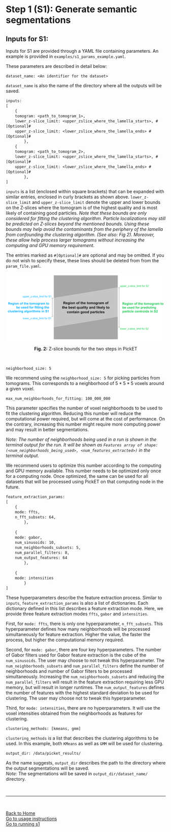 # Step 1 (S1): Generate semantic segmentations 
## Inputs for S1:

Inputs for S1 are provided through a YAML file containing parameters. An example is provided in `examples/s1_params_example.yaml`. 

These parameters are described in detail below:

    dataset_name: <An identifier for the dataset> 
`dataset_name` is also the name of the directory where all the outputs will be saved.

    inputs: 
    [  
        {
        tomogram: <path_to_tomogram_1>,
        lower_z-slice_limit: <upper_zslice_where_the_lamella_starts>, #[Optional]#
        upper_z-slice_limit: <lower_zslice_where_the_lamella_ends> #[Optional]#
            },
        {
        tomogram: <path_to_tomogram_2>,
        lower_z-slice_limit: <upper_zslice_where_the_lamella_starts>, #[Optional]#
        upper_z-slice_limit: <lower_zslice_where_the_lamella_ends> #[Optional]#
            },
    ]
`inputs` is a list (enclosed within square brackets) that can be expanded with similar entries, enclosed in curly brackets as shown above. `lower_z-slice_limit` and `upper_z-slice_limit` denote the upper and lower bounds on the Z-slices where the tomogram is of the highest quality and is most likely of containing good particles. *Note that these bounds are only considered for fitting the clustering algorithm. Particle localizations may still be predicted on Z-slices beyond the mentioned bounds. Using these bounds may help avoid the contaminants from the periphery of the lamella from confounding the clustering algorithm. (See also: Fig 2). Moreover, these allow help process larger tomograms without increasing the computing and GPU memory requirement.*  

The entries marked as `#[Optional]#` are optional and may be omitted. If you do not wish to specify these, these lines should be deleted from from the `param_file.yaml`.

<div align="center">
    <img src="../images/Zbounds.jpg" alt="Fig. 2: Z-slice bounds for the two steps in PickET" width="600" align="center">
    <p align="center"><b>Fig. 2:</b> Z-slice bounds for the two steps in PickET </p>
</div>

<br/>

    neighborhood_size: 5   
We recommend using the `neighborhood_size: 5` for picking particles from tomograms. This corresponds to a neighborhood of $5*5*5$ voxels around a given voxel. 

    max_num_neighborhoods_for_fitting: 100_000_000 
This parameter specifies the number of voxel neighborhoods to be used to fit the clustering algorithm. Reducing this number will reduce the computational power required, but will come at the cost of performance. On the contrary, increasing this number might require more computing power and may result in better segmentations.

*Note: The number of neighborhoods being used in a run is shown in the terminal output for the run. It will be shown as `Features array of shape: (<num_neighborhoods_being_used>, <num_features_extracted>)` in the terminal output.*  

We recommend users to optimize this number according to the computing and GPU memory available. This number needs to be optimized only once for a computing node. Once optimized, the same can be used for all datasets that will be processed using PickET on that computing node in the future.

    feature_extraction_params: 
    [
        {
        mode: ffts, 
        n_fft_subsets: 64,
            },
        
        {
        mode: gabor, 
        num_sinusoids: 10, 
        num_neighborhoods_subsets: 5,
        num_parallel_filters: 8,
        num_output_features: 64
            },
        
        {
        mode: intensities
            }  
    ]
These hyperparameters describe the feature extraction process. Similar to `inputs`, `feature_extraction_params` is also a list of dictionaries. Each dictionary defined in this list describes a feature extraction mode. Here, we provide three feature extraction modes `ffts`, `gabor` and `intensities`. 

First, for `mode: ffts`, there is only one hyperparameter, `n_fft_subsets`. This hyperparameter defines how many neighborhoods will be processed simultaneously for feature extraction. Higher the value, the faster the process, but higher the computational memory required.

Second, for `mode: gabor`, there are four key hyperparameters. The number of Gabor filters used for Gabor feature extraction is the cube of the `num_sinusoids`. The user may choose to not tweak this hyperparameter. The `num_neighborhoods_subsets` and `num_parallel_filters` define the number of neighborhoods and number of Gabor filters to be processed simultaneously. Increasing the `num_neighborhoods_subsets` and reducing the `num_parallel_filters` will result in the feature extraction requiring less GPU memory, but will result in longer runtimes. The `num_output_features` defines the number of features with the highest standard deviation to be used for clustering. The user may choose not to tweak this hyperparameter.

Third, for `mode: intensities`, there are no hyperparameters. It will use the voxel intensities obtained from the neighborhoods as features for clustering.


    clustering_methods: [kmeans, gmm]
`clustering_methods` is a list that describes the clustering algorithms to be used. In this example, both `KMeans` as well as `GMM` will be used for clustering.


    output_dir: /data/picket_results/
As the name suggests, `output_dir` describes the path to the directory where the output segmentations will be saved.  
*Note:* The segmentations will be saved in `output_dir/dataset_name/` directory.

<br/>

---
<br/>

[Back to Home](../README.md)  
[Go to usage instructions](usage_instructions.md#usage-instructions)  
[Go to running s1](running_s1.md)
